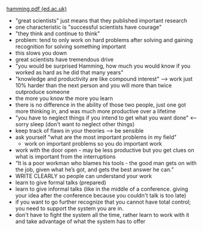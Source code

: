 [hamming.pdf (ed.ac.uk)](https://homepages.inf.ed.ac.uk/wadler/papers/firbush/hamming.pdf)

- "great scientists" just means that they published important research
- one characteristic is "successful scientists have courage"
- "they think and continue to think"
- problem: tend to only work on hard problems after solving and gaining recognition for solving something important
- this slows you down
- great scientists have tremendous drive
- "you would be surprised Hamming, how much you would know if you worked as hard as he did that many years"
- "knowledge and productivity are like compound interest" --> work just 10% harder than the next person and you will more than twice outproduce someone
- the more you know the more you learn
- there is no difference in the ability of those two people, just one got more thinking in, and was much more productive over a lifetime
- "you have to neglect things if you intend to get what you want done" <-- sorry sleep (don't want to neglect other things)
- keep track of flaws in your theories --> be sensible
- ask yourself "what are the most important problems in my field"
	- work on important problems so you do important work
- work with the door open - may be less productive but you get clues on what is important from the interruptions
- “It is a poor workman who blames his tools - the good man gets on with the job, given what he’s got, and gets the best answer he can.”
- WRITE CLEARLY so people can understand your work
- learn to give formal talks (prepared)
- learn to give informal talks (like in the middle of a conference. giving your idea after the conference because you couldn't talk is too late)
- if you want to go further recognize that you cannot have total control; you need to support the system you are in.
- don't have to fight the system all the time, rather learn to work with it and take advantage of what the system has to offer
